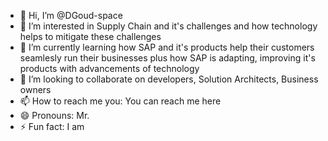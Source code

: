 - 👋 Hi, I’m @DGoud-space
- 👀 I’m interested in Supply Chain and it's challenges and how technology helps to mitigate these challenges 
- 🌱 I’m currently learning how SAP and it's products help their customers seamlesly run their businesses plus how SAP is adapting, improving it's products with advancements of technology
- 💞️ I’m looking to collaborate on developers, Solution Architects, Business owners 
- 📫 How to reach me you: You can reach me here 
- 😄 Pronouns: Mr.
- ⚡ Fun fact: I am 

<!---
DGoud-space/DGoud-space is a ✨ special ✨ repository because its `README.md` (this file) appears on your GitHub profile.
You can click the Preview link to take a look at your changes.
--->
